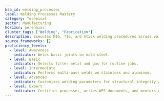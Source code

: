 ```yaml
---
ksa_id: welding_processes
label: Welding Processes Mastery
category: Technical
sector: Manufacturing
horizon: perennial
cluster_tags: ["Welding", "Fabrication"]
description: Executes MIG, TIG, and Stick welding procedures across varied materials and thicknesses.
source_frameworks: []
proficiency_levels:
  - level: Awareness
    indicator: Welds basic joints on mild steel.
  - level: Basic
    indicator: Selects filler metal and gas for routine jobs.
  - level: Intermediate
    indicator: Performs multi‑pass welds on stainless and aluminum.
  - level: Advanced
    indicator: Customizes welding parameters for structural integrity and aesthetics.
  - level: Expert
    indicator: Certifies processes, writes WPS documents, and mentors welders.
---
```

